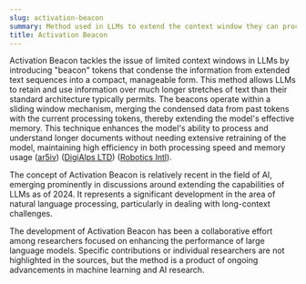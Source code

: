 ```yaml
---
slug: activation-beacon
summary: Method used in LLMs to extend the context window they can process by employing a technique of condensing and streamlining longer text sequences.
title: Activation Beacon
---
```


Activation Beacon tackles the issue of limited context windows in LLMs by introducing "beacon" tokens that condense the information from extended text sequences into a compact, manageable form. This method allows LLMs to retain and use information over much longer stretches of text than their standard architecture typically permits. The beacons operate within a sliding window mechanism, merging the condensed data from past tokens with the current processing tokens, thereby extending the model's effective memory. This technique enhances the model's ability to process and understand longer documents without needing extensive retraining of the model, maintaining high efficiency in both processing speed and memory usage​ ([ar5iv](https://ar5iv.org/abs/2401.03462))​​ ([DigiAlps LTD](https://digialps.com/activation-beacon-significantly-extends-large-language-models-llms-context-length/))​​ ([Robotics Intl](https://roboticsintl.com/this-ai-paper-from-china-unveils-activation-beacon-a-groundbreaking-ai-technique-to-expand-context-understanding-in-large-language-models/))​.

The concept of Activation Beacon is relatively recent in the field of AI, emerging prominently in discussions around extending the capabilities of LLMs as of 2024. It represents a significant development in the area of natural language processing, particularly in dealing with long-context challenges.

The development of Activation Beacon has been a collaborative effort among researchers focused on enhancing the performance of large language models. Specific contributions or individual researchers are not highlighted in the sources, but the method is a product of ongoing advancements in machine learning and AI research.
